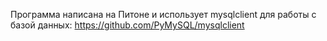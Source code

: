 Программа написана на Питоне и использует mysqlclient для работы с базой данных:
https://github.com/PyMySQL/mysqlclient
